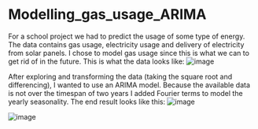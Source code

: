 # Modelling_gas_usage_ARIMA
For a school project we had to predict the usage of some type of energy. The data contains gas usage, electricity usage and delivery of electricity from solar panels. I chose to model gas usage since this is what we can to get rid of in the future. This is what the data looks like:
![image](https://user-images.githubusercontent.com/80387555/125467822-4a7d77b4-e676-4d18-859c-df184590c673.png)

After exploring and transforming the data (taking the square root and differencing), I wanted to use an ARIMA model. Because the available data is not over the timespan of two years I added Fourier terms to model the yearly seasonality. The end result looks like this:
![image](https://user-images.githubusercontent.com/80387555/125468569-ecd41c9e-e770-48ba-a672-d60dfc9b27c9.png)

![image](https://user-images.githubusercontent.com/80387555/125468664-d17ed6f1-0010-492e-964f-22d84eddac66.png)
